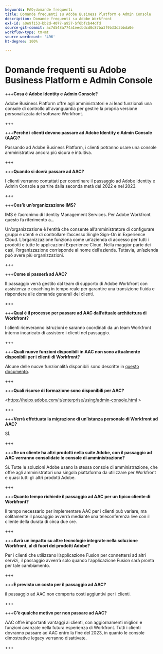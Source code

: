 ```yaml
---
keywords: FAQ;domande frequenti
title: Domande frequenti su Adobe Business Platform e Admin Console
description: Domande frequenti su Adobe Workfront
exl-id: a0e9f153-bb2d-4077-a957-bf6bfcb44dfd
source-git-commit: ac7d548a774a1eecbdcd0c87ba3f9b33c3bbda0e
workflow-type: tm+mt
source-wordcount: '496'
ht-degree: 100%

---
```


# Domande frequenti su Adobe Business Platform e Admin Console

+++**Cosa è Adobe Identity e Admin Console?**

Adobe Business Platform offre agli amministratori e ai lead funzionali una console di controllo all’avanguardia per gestire la propria versione personalizzata del software Workfront.

+++

+++**Perché i clienti devono passare ad Adobe Identity e Admin Console (AAC)?**

Passando ad Adobe Business Platform, i clienti potranno usare una console amministrativa ancora più sicura e intuitiva.

+++

+++**Quando si dovrà passare ad AAC?**

I clienti verranno contattati per coordinare il passaggio ad Adobe Identity e Admin Console a partire dalla seconda metà del 2022 e nel 2023.

+++

+++**Cos’è un’organizzazione IMS?**

IMS è l’acronimo di Identity Management Services. Per Adobe Workfront questo fa riferimento a...

Un’organizzazione è l’entità che consente all’amministratore di configurare gruppi e utenti e di controllare l’accesso Single Sign-On in Experience Cloud. L’organizzazione funziona come un’azienda di accesso per tutti i prodotti e tutte le applicazioni Experience Cloud. Nella maggior parte dei casi, l’organizzazione corrisponde al nome dell’azienda. Tuttavia, un’azienda può avere più organizzazioni.

+++

+++**Come si passerà ad AAC?**

Il passaggio verrà gestito dal team di supporto di Adobe Workfront con assistenza e coaching in tempo reale per garantire una transizione fluida e rispondere alle domande generali dei clienti.

+++

+++**Qual è il processo per passare ad AAC dall’attuale architettura di Workfront?**

I clienti riceveranno istruzioni e saranno coordinati da un team Workfront interno incaricato di assistere i clienti nel passaggio.

+++

+++**Quali nuove funzioni disponibili in AAC non sono attualmente disponibili per i clienti di Workfront?**

Alcune delle nuove funzionalità disponibili sono descritte in [questo documento](overview.md).

+++

+++**Quali risorse di formazione sono disponibili per AAC?**

&lt;https://helpx.adobe.com/it/enterprise/using/admin-console.html >

+++

+++**Verrà effettuata la migrazione di un’istanza personale di Workfront ad AAC?**

SÌ.

+++

+++**Se un cliente ha altri prodotti nella suite Adobe, con il passaggio ad AAC verranno consolidate le console di amministrazione?**

Sì. Tutte le soluzioni Adobe usano la stessa console di amministrazione, che offre agli amministratori una singola piattaforma da utilizzare per Workfront e quasi tutti gli altri prodotti Adobe.

+++

+++**Quanto tempo richiede il passaggio ad AAC per un tipico cliente di Workfront?**

Il tempo necessario per implementare AAC per i clienti può variare, ma solitamente il passaggio avverrà mediante una teleconferenza live con il cliente della durata di circa due ore.

+++

+++**Avrà un impatto su altre tecnologie integrate nella soluzione Workfront, al di fuori dei prodotti Adobe?**

Per i clienti che utilizzano l’applicazione Fusion per connettersi ad altri servizi, il passaggio avverrà solo quando l’applicazione Fusion sarà pronta per tale cambiamento.

+++

+++**È previsto un costo per il passaggio ad AAC?**

il passaggio ad AAC non comporta costi aggiuntivi per i clienti.

+++

+++**C’è qualche motivo per non passare ad AAC?**

AAC offre importanti vantaggi ai clienti, con aggiornamenti migliori e funzioni avanzate nella futura esperienza di Workfront. Tutti i clienti dovranno passare ad AAC entro la fine del 2023, in quanto le console dimostrative legacy verranno disattivate.

+++
